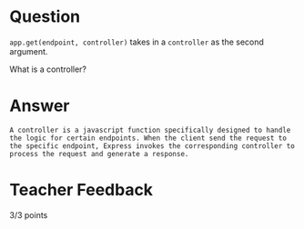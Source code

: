 # Question

`app.get(endpoint, controller)` takes in a `controller` as the second argument.

What is a controller?

# Answer

    A controller is a javascript function specifically designed to handle the logic for certain endpoints. When the client send the request to the specific endpoint, Express invokes the corresponding controller to process the request and generate a response.

# Teacher Feedback

3/3 points
